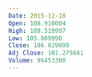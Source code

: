 ```yaml
---
Date: 2015-12-18
Open: 108.910004
High: 109.519997
Low: 105.809998
Close: 106.029999
Adj Close: 101.275681
Volume: 96453300
---
```

